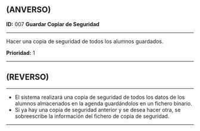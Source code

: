 ## (ANVERSO)**ID:** 007 **Guardar Copiar de Seguridad**----Hacer una copia de seguridad de todos los alumnos guardados.**Prioridad:** 1  ----## (REVERSO)----* El sistema realizará una copia de seguridad de todos los datos de los alumnos almacenados en la agenda guardándolos en un fichero binario.  * Si ya hay una copia de seguridad anterior y se desea hacer otra, se sobreescribe la información del fichero de copia de seguridad.  ----